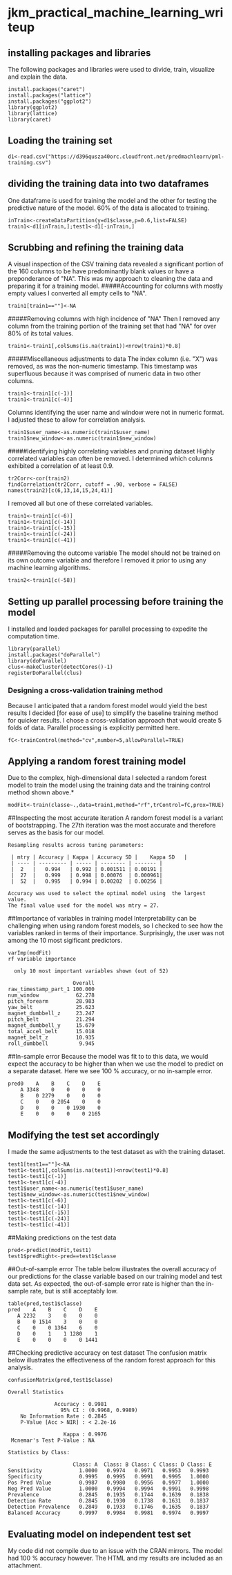# jkm_practical_machine_learning_writeup

## installing packages and libraries
The following packages and libraries were used to divide, train, visualize and explain the data.
```
install.packages("caret")
install.packages("lattice")
install.packages("ggplot2")
library(ggplot2)
library(lattice)
library(caret)
```
## Loading the training set
```
d1<-read.csv("https://d396qusza40orc.cloudfront.net/predmachlearn/pml-training.csv")
```
## dividing the training data into two dataframes
One dataframe is used for training the model and the other for testing the predictive nature of the model.
60% of the data is allocated to training.

```
inTrain<-createDataPartition(y=d1$classe,p=0.6,list=FALSE)
train1<-d1[inTrain,];test1<-d1[-inTrain,]
```
## Scrubbing and refining the training data
A visual inspection of the CSV training data revealed a significant portion of the 160 columns to be have predominantly blank values or have a preponderance of "NA".  This was my approach to cleaning the data and preparing it for a training model.
#####Accounting for columns with mostly empty values
I converted all empty cells to "NA".
```
train1[train1==""]<-NA
```
#####Removing columns with high incidence of "NA"
Then I removed any column from the training portion of the training set that had "NA" for over 80% of its total values.
```
train1<-train1[,colSums(is.na(train1))<nrow(train1)*0.8]
```
#####Miscellaneous adjustments to data
The index column (i.e. "X") was removed, as was the non-numeric timestamp.  This timestamp was superfluous because it was comprised of numeric data in two other columns.  
```
train1<-train1[c(-1)]
train1<-train1[c(-4)]
```
Columns identifying the user name and window were not in numeric format.  I adjusted these to allow for correlation analysis.
```
train1$user_name<-as.numeric(train1$user_name)
train1$new_window<-as.numeric(train1$new_window)
```
#####Identifying highly correlating variables and pruning dataset
Highly correlated variables can often be removed.  I determined which columns exhibited a correlation of at least 0.9.
```
tr2Corr<-cor(train2)
findCorrelation(tr2Corr, cutoff = .90, verbose = FALSE)
names(train2)[c(6,13,14,15,24,41)] 
```
I removed all but one of these correlated variables.
```
train1<-train1[c(-6)]
train1<-train1[c(-14)]
train1<-train1[c(-15)]
train1<-train1[c(-24)]
train1<-train1[c(-41)]
```
#####Removing the outcome variable
The model should not be trained on its own outcome variable and therefore I removed it prior to using any machine learning algorithms.
```
train2<-train1[c(-58)]
```
## Setting up parallel processing before training the model
I installed and loaded packages for parallel processing to expedite the computation time.
```
library(parallel)
install.packages("doParallel")
library(doParallel)
clus<-makeCluster(detectCores()-1)
registerDoParallel(clus)
```
### Designing a cross-validation training method 
Because I anticipated that a random forest model would yield the best results I decided [for ease of use] to simplify the baseline training method for quicker results. I chose a cross-validation approach that would create 5 folds of data.  Parallel processing is explicitly permitted here. 
```
fC<-trainControl(method="cv",number=5,allowParallel=TRUE)
```
## Applying a random forest training model 
Due to the complex, high-dimensional data I selected a random forest model to train the model using the training data and the training control method shown above.*
```
modFit<-train(classe~.,data=train1,method="rf",trControl=fC,prox=TRUE)  
```
##Inspecting the most accurate iteration
A random forest model is a variant of bootstrapping.  The 27th iteration was the most accurate and therefore serves as the basis for our model.
```
Resampling results across tuning parameters:

 | mtry | Accuracy | Kappa | Accuracy SD |    Kappa SD   | 
 | ---- | --------- | ----- | -------- | ------- |
 |  2   |   0.994   | 0.992 | 0.001511 | 0.00191 | 
 |  27  |   0.999   | 0.998 | 0.00076  | 0.000961|      
 |  52  |   0.995   | 0.994 | 0.00202  | 0.00256 |

Accuracy was used to select the optimal model using  the largest value.
The final value used for the model was mtry = 27. 
```
##Importance of variables in training model
Interpretability can be challenging when using random forest models, so I checked to see how the variables ranked in terms of their importance.  Surprisingly, the user was not among the 10 most sigificant predictors.
```
varImp(modFit)
rf variable importance

  only 10 most important variables shown (out of 52)

                     Overall
raw_timestamp_part_1 100.000
num_window            62.278
pitch_forearm         28.983
yaw_belt              25.623
magnet_dumbbell_z     23.247
pitch_belt            21.294
magnet_dumbbell_y     15.679
total_accel_belt      15.018
magnet_belt_z         10.935
roll_dumbbell          9.945
```
##In-sample error 
Because the model was fit to to this data, we would expect the accuracy to be higher than when we use the model to predict on a separate dataset.  Here we see 100 % accuracy, or no in-sample error.
```
pred0    A    B    C    D    E
    A 3348    0    0    0    0
    B    0 2279    0    0    0
    C    0    0 2054    0    0
    D    0    0    0 1930    0
    E    0    0    0    0 2165
```
## Modifying the test set accordingly
I made the same adjustments to the test dataset as with the training dataset.
```
test1[test1==""]<-NA
test1<-test1[,colSums(is.na(test1))<nrow(test1)*0.8]
test1<-test1[c(-1)]
test1<-test1[c(-4)]
test1$user_name<-as.numeric(test1$user_name)
test1$new_window<-as.numeric(test1$new_window)
test1<-test1[c(-6)]
test1<-test1[c(-14)]
test1<-test1[c(-15)]
test1<-test1[c(-24)]
test1<-test1[c(-41)]
```
##Making predictions on the test data
```
pred<-predict(modFit,test1)
test1$predRight<-pred==test1$classe
```
##Out-of-sample error
The table below illustrates the overall accuracy of our predictions for the classe variable based on our training model and test data set.  As expected, the out-of-sample error rate is higher than the in-sample rate, but is still acceptably low. 
```
table(pred,test1$classe)
pred    A    B    C    D    E
   A 2232    3    0    0    0
   B    0 1514    3    0    0
   C    0    0 1364    6    0
   D    0    1    1 1280    1
   E    0    0    0    0 1441
```
##Checking predictive accuracy on test dataset
The confusion matrix below illustrates the effectiveness of the random forest approach for this analysis.
```
confusionMatrix(pred,test1$classe)
```
```
Overall Statistics
                                          
               Accuracy : 0.9981          
                 95% CI : (0.9968, 0.9989)
    No Information Rate : 0.2845          
    P-Value [Acc > NIR] : < 2.2e-16       
                                            
                  Kappa : 0.9976          
 Mcnemar's Test P-Value : NA              

Statistics by Class:
                            
                     Class: A  Class: B Class: C Class: D Class: E
Sensitivity            1.0000   0.9974   0.9971   0.9953   0.9993
Specificity            0.9995   0.9995   0.9991   0.9995   1.0000
Pos Pred Value         0.9987   0.9980   0.9956   0.9977   1.0000
Neg Pred Value         1.0000   0.9994   0.9994   0.9991   0.9998
Prevalence             0.2845   0.1935   0.1744   0.1639   0.1838
Detection Rate         0.2845   0.1930   0.1738   0.1631   0.1837
Detection Prevalence   0.2849   0.1933   0.1746   0.1635   0.1837
Balanced Accuracy      0.9997   0.9984   0.9981   0.9974   0.9997
```

## Evaluating model on independent test set
My code did not compile due to an issue with the CRAN mirrors.  The model had 100 % accuracy however.  The HTML and my results are included as an attachment.
